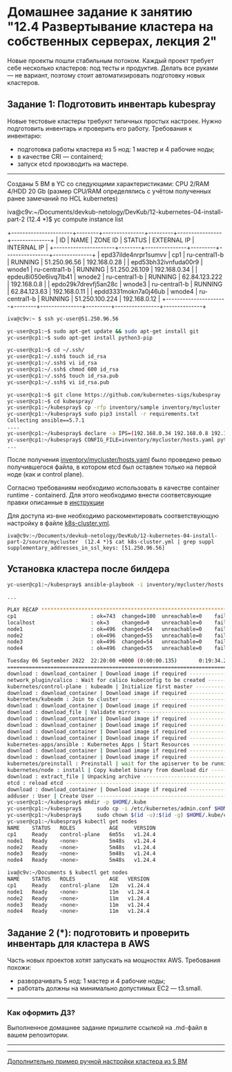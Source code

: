 # Домашнее задание к занятию "12.4 Развертывание кластера на собственных серверах, лекция 2"
Новые проекты пошли стабильным потоком. Каждый проект требует себе несколько кластеров: под тесты и продуктив. Делать все руками — не вариант, поэтому стоит автоматизировать подготовку новых кластеров.

## Задание 1: Подготовить инвентарь kubespray
Новые тестовые кластеры требуют типичных простых настроек. Нужно подготовить инвентарь и проверить его работу. Требования к инвентарю:
* подготовка работы кластера из 5 нод: 1 мастер и 4 рабочие ноды;
* в качестве CRI — containerd;
* запуск etcd производить на мастере.


----

Созданы 5 ВМ в YC со следующими характеристиками: CPU 2/RAM 4/HDD 20 Gb (размер CPU/RAM определялись с учётом полученных ранее замечаний по HCL kubernetes)

iva@c9v:~/Documents/devkub-netology/DevKub/12-kubernetes-04-install-part-2  (12.4 *)$ yc compute instance list

+----------------------+--------+---------------+---------+----------------+--------------+
|          ID          |  NAME  |    ZONE ID    | STATUS  |  EXTERNAL IP   | INTERNAL IP  |
+----------------------+--------+---------------+---------+----------------+--------------+
| epd37ilde4nrpr1sumvv | cp1    | ru-central1-b | RUNNING | 51.250.96.56   | 192.168.0.28 |
| epd53bh32ivnfuda00r9 | wnode1 | ru-central1-b | RUNNING | 51.250.26.109  | 192.168.0.34 |
| epdeu8i050e6ivq7lb41 | wnode2 | ru-central1-b | RUNNING | 62.84.123.222  | 192.168.0.8  |
| epdo29k7drevfj5an28c | wnode3 | ru-central1-b | RUNNING | 62.84.123.63   | 192.168.0.11 |
| epdd3331mokn7a0j46ub | wnode4 | ru-central1-b | RUNNING | 51.250.100.224 | 192.168.0.12 |
+----------------------+--------+---------------+---------+----------------+--------------+


```bash
iva@c9v:~ $ ssh yc-user@51.250.96.56

yc-user@cp1:~$ sudo apt-get update && sudo apt-get install git
yc-user@cp1:~$ sudo apt-get install python3-pip

yc-user@cp1:~$ cd ~/.ssh/
yc-user@cp1:~/.ssh$ touch id_rsa
yc-user@cp1:~/.ssh$ vi id_rsa
yc-user@cp1:~/.ssh$ chmod 600 id_rsa
yc-user@cp1:~/.ssh$ touch id_rsa.pub
yc-user@cp1:~/.ssh$ vi id_rsa.pub

yc-user@cp1:~$ git clone https://github.com/kubernetes-sigs/kubespray
yc-user@cp1:~$ cd kubespray/
yc-user@cp1:~/kubespray$ cp -rfp inventory/sample inventory/mycluster
yc-user@cp1:~/kubespray$ sudo pip3 install -r requirements.txt
Collecting ansible==5.7.1
....
yc-user@cp1:~/kubespray$ declare -a IPS=(192.168.0.34 192.168.0.8 192.168.0.11 192.168.0.12 192.168.0.28)
yc-user@cp1:~/kubespray$ CONFIG_FILE=inventory/mycluster/hosts.yaml python3 contrib/inventory_builder/inventory.py ${IPS[@]}
...

```

После получения [inventory/mycluster/hosts.yaml](./source/mycluster/hosts.yaml) было проведено ревью получившегося файла, в котором etcd был оставлен только на первой ноде (как и control plane).

Согласно требованиям необходимо использовать в качестве container runtime - containerd. Для этого необходимо внести соответсвующие правки описанные в [инструкции](https://github.com/kubernetes-sigs/kubespray/blob/master/docs/containerd.md)

Для доступа из-вне необходимо раскоментировать соответствующую настройку в файле [k8s-cluster.yml](./source/mycluster/k8s-cluster.yml).

```
iva@c9v:~/Documents/devkub-netology/DevKub/12-kubernetes-04-install-part-2/source/mycluster  (12.4 *)$ cat k8s-cluster.yml | grep suppl
supplementary_addresses_in_ssl_keys: [51.250.96.56]
```

## Установка кластера после билдера 

```bash
yc-user@cp1:~/kubespray$ ansible-playbook -i inventory/mycluster/hosts.yaml cluster.yml -b -v

...

PLAY RECAP ***************************************************************************************************************
cp1                        : ok=743  changed=100  unreachable=0    failed=0    skipped=1246 rescued=0    ignored=9   
localhost                  : ok=3    changed=0    unreachable=0    failed=0    skipped=0    rescued=0    ignored=0   
node1                      : ok=496  changed=54   unreachable=0    failed=0    skipped=728  rescued=0    ignored=2   
node2                      : ok=496  changed=55   unreachable=0    failed=0    skipped=727  rescued=0    ignored=2   
node3                      : ok=496  changed=54   unreachable=0    failed=0    skipped=727  rescued=0    ignored=2   
node4                      : ok=496  changed=55   unreachable=0    failed=0    skipped=727  rescued=0    ignored=2   

Tuesday 06 September 2022  22:20:00 +0000 (0:00:00.135)       0:19:34.259 ***** 
=============================================================================== 
download : download_container | Download image if required ------------------------------------------------------------- 56.81s
network_plugin/calico : Wait for calico kubeconfig to be created ------------------------------------------------------- 52.98s
kubernetes/control-plane : kubeadm | Initialize first master ----------------------------------------------------------- 40.56s
download : download_container | Download image if required ------------------------------------------------------------- 33.72s
kubernetes/kubeadm : Join to cluster ----------------------------------------------------------------------------------- 33.64s
download : download_container | Download image if required ------------------------------------------------------------- 26.72s
download : download_file | Validate mirrors ---------------------------------------------------------------------------- 24.72s
download : download_container | Download image if required ------------------------------------------------------------- 23.30s
download : download_container | Download image if required ------------------------------------------------------------- 23.04s
download : download_container | Download image if required ------------------------------------------------------------- 20.82s
download : download_container | Download image if required ------------------------------------------------------------- 19.03s
kubernetes-apps/ansible : Kubernetes Apps | Start Resources ------------------------------------------------------------ 18.88s
download : download_container | Download image if required ------------------------------------------------------------- 15.06s
download : download_container | Download image if required ------------------------------------------------------------- 14.87s
kubernetes/preinstall : Preinstall | wait for the apiserver to be running ---------------------------------------------- 9.65s
kubernetes/node : install | Copy kubelet binary from download dir ------------------------------------------------------ 8.44s
download : extract_file | Unpacking archive ---------------------------------------------------------------------------- 8.17s
etcd : reload etcd ----------------------------------------------------------------------------------------------------- 8.06s
download : download_container | Download image if required ------------------------------------------------------------- 7.97s
adduser : User | Create User ------------------------------------------------------------------------------------------- 7.36s
yc-user@cp1:~/kubespray$ mkdir -p $HOME/.kube
yc-user@cp1:~/kubespray$     sudo cp -i /etc/kubernetes/admin.conf $HOME/.kube/config
yc-user@cp1:~/kubespray$     sudo chown $(id -u):$(id -g) $HOME/.kube/config
yc-user@cp1:~/kubespray$ kubectl get nodes
NAME    STATUS   ROLES           AGE     VERSION
cp1     Ready    control-plane   6m55s   v1.24.4
node1   Ready    <none>          5m48s   v1.24.4
node2   Ready    <none>          5m48s   v1.24.4
node3   Ready    <none>          5m48s   v1.24.4
node4   Ready    <none>          5m48s   v1.24.4

```


```bash
iva@c9v:~/Documents $ kubectl get nodes
NAME    STATUS   ROLES           AGE   VERSION
cp1     Ready    control-plane   12m   v1.24.4
node1   Ready    <none>          11m   v1.24.4
node2   Ready    <none>          11m   v1.24.4
node3   Ready    <none>          11m   v1.24.4
node4   Ready    <none>          11m   v1.24.4

```

## Задание 2 (*): подготовить и проверить инвентарь для кластера в AWS
Часть новых проектов хотят запускать на мощностях AWS. Требования похожи:
* разворачивать 5 нод: 1 мастер и 4 рабочие ноды;
* работать должны на минимально допустимых EC2 — t3.small.

---

### Как оформить ДЗ?

Выполненное домашнее задание пришлите ссылкой на .md-файл в вашем репозитории.

---

----------

[Дополнительно пример ручной настройки кластера из 5 ВМ](./source/ReadMe.md)